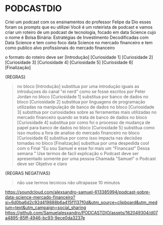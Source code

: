 # PODCASTDIO
Criei um podcast com os ensinamentos do professor Felipe da Dio 
esses foram os prompts que eu utilizei
Você é um roteirista de podcast e vamos criar um roteiro de um podcast de tecnologia, focado em data Science cujo o nome é Bolsa Binária: Estratégias de Investimento Decodificadas com Data Science e tem como foco data Science no mercado financeiro e tem como publico alvo  profissionais do mercado financeiro 

o formato do roteiro deve ser 
[Introdução]
[Curiosidade 1] 
[Curiosidade 2] 
[Curiosidade 3] 
[Curiosidade 4] 
[Curiosidade 5] 
[Curiosidade 6] 
[Finalização]





{REGRAS} 
> no bloco [Introdução] substitua por uma introdução iguais as introduçoes do canal "ei nerd" como se fosse escritos por Peter Jordan
> no bloco [Curiosidade 1]  substitua por banco de dados
> no bloco [Curiosidade 2] substitua por linguagens de programação utilizadas na manipulação de banco de dados
> no bloco [Curiosidade 3] substitua por curiosidades sobre as ferramentas mais utilizadas no mercado financeiro quando se trata de banco de dados
> no bloco [Curiosidade 4] substitua por como foi o processo de mudança de papel para banco de dados 
> no bloco [Curiosidade 5] substitua como isso mudou a fora de analise do mercado financeiro
> no bloco [Curiosidade 6] substitua por como isso impacta nas decisões tomadas 
> no bloco [Finalização] substitua por uma despedida cool com o Final "Eu sou Samuel e esse foi mais um "Financast" Dessa semana " 
> Use termos de facil explicação 
> o Podcast deve ser apresentado somente por uma pessoa Chamada "Samuel"
> o Podcast deve ser Objetivo e claro 





{REGRAS NEGATIVAS}
> não use termos tecnicos 
> não ultrapasse 10 minutos




https://soundcloud.com/alexsandro-samuel-613385994/podcast-sobre-data-science-mercado-financeiro?si=6d0ba6d2c92d419888b6a415f1137f0d&utm_source=clipboard&utm_medium=text&utm_campaign=social_sharing
https://github.com/Samuelalesxandro/PODCASTDIO/assets/162049304/d07a4895-85ff-4946-bc93-9ece0da3237e

